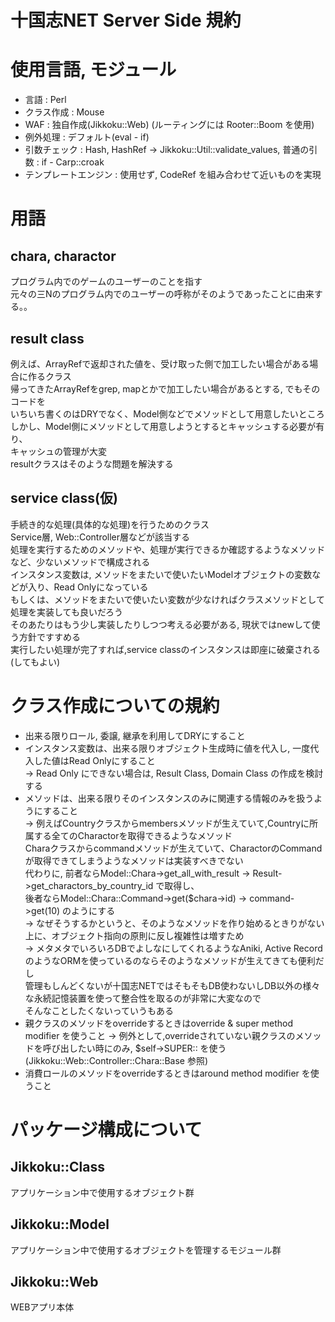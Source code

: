 # 十国志NET Server Side 規約

# 使用言語, モジュール
* 言語                 : Perl
* クラス作成           : Mouse
* WAF                  : 独自作成(Jikkoku::Web) (ルーティングには Rooter::Boom を使用)
* 例外処理             : デフォルト(eval - if)
* 引数チェック         : Hash, HashRef -> Jikkoku::Util::validate_values, 普通の引数 : if - Carp::croak
* テンプレートエンジン : 使用せず, CodeRef を組み合わせて近いものを実現

# 用語

## chara, charactor
プログラム内でのゲームのユーザーのことを指す  
元々の三Nのプログラム内でのユーザーの呼称がそのようであったことに由来する。。  

## result class 
例えば、ArrayRefで返却された値を、受け取った側で加工したい場合がある場合に作るクラス  
帰ってきたArrayRefをgrep, mapとかで加工したい場合があるとする, でもそのコードを  
いちいち書くのはDRYでなく、Model側などでメソッドとして用意したいところ  
しかし、Model側にメソッドとして用意しようとするとキャッシュする必要が有り、  
キャッシュの管理が大変  
resultクラスはそのような問題を解決する  

## service class(仮)
手続き的な処理(具体的な処理)を行うためのクラス  
Service層, Web::Controller層などが該当する  
処理を実行するためのメソッドや、処理が実行できるか確認するようなメソッドなど、少ないメソッドで構成される  
インスタンス変数は, メソッドをまたいで使いたいModelオブジェクトの変数などが入り、Read Onlyになっている  
もしくは、メソッドをまたいで使いたい変数が少なければクラスメソッドとして処理を実装しても良いだろう  
そのあたりはもう少し実装したりしつつ考える必要がある, 現状ではnewして使う方針ですすめる  
実行したい処理が完了すれば,service classのインスタンスは即座に破棄される(してもよい)  

# クラス作成についての規約
* 出来る限りロール, 委譲, 継承を利用してDRYにすること  
* インスタンス変数は、出来る限りオブジェクト生成時に値を代入し, 一度代入した値はRead Onlyにすること  
  -> Read Only にできない場合は, Result Class, Domain Class の作成を検討する  
* メソッドは、出来る限りそのインスタンスのみに関連する情報のみを扱うようにすること  
  -> 例えばCountryクラスからmembersメソッドが生えていて,Countryに所属する全てのCharactorを取得できるようなメソッド  
     Charaクラスからcommandメソッドが生えていて、CharactorのCommandが取得できてしまうようなメソッドは実装すべきでない  
     代わりに, 前者ならModel::Chara->get_all_with_result -> Result->get_charactors_by_country_id で取得し、  
     後者ならModel::Chara::Command->get($chara->id) -> command->get(10) のようにする  
  -> なぜそうするかというと、そのようなメソッドを作り始めるときりがない上に、オブジェクト指向の原則に反し複雑性は増すため  
  -> メタメタでいろいろDBでよしなにしてくれるようなAniki, Active Record のようなORMを使っているのならそのようなメソッドが生えてきても便利だし  
     管理もしんどくないが十国志NETではそもそもDB使わないしDB以外の様々な永続記憶装置を使って整合性を取るのが非常に大変なので  
     そんなことしたくないっていうもある  
* 親クラスのメソッドをoverrideするときはoverride & super method modifier を使うこと
  -> 例外として,overrideされていない親クラスのメソッドを呼び出したい時にのみ, $self->SUPER:: を使う(Jikkoku::Web::Controller::Chara::Base 参照)
* 消費ロールのメソッドをoverrideするときはaround method modifier を使うこと

# パッケージ構成について

## Jikkoku::Class
アプリケーション中で使用するオブジェクト群  

## Jikkoku::Model
アプリケーション中で使用するオブジェクトを管理するモジュール群  

## Jikkoku::Web
WEBアプリ本体  


